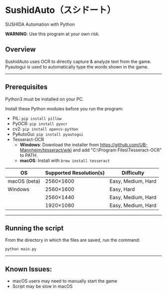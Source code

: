 # SushidAuto（スシドート）
SUSHIDA Automation with Python

**WARNING**: Use this program at your own risk.

## Overview
SushidAuto uses OCR to directly capture & analyze text from the game. Pyautogui is used to automatically type the words shown in the game.

---
## Prerequisites
Python3 must be installed on your PC.

Install these Python modules before you run the program:
* PIL:  `pip install pillow`
* PyOCR: `pip install pyocr`
* cv2: `pip install opencv-python`
* PyAutoGui: `pip install pyautogui`
* Tesseract-OCR
    * **Windows**: Download the installer from 
    https://github.com/UB-Mannheim/tesseract/wiki
    and add "C:\Program Files\Tesseract-OCR" to PATH.
    * **macOS**: Install with `brew install tesseract` 

| OS           | Supported Resolution(s) | Difficulty         |
|--------------|-------------------------|--------------------|
| macOS (beta) | 2560×1600               | Easy, Medium, Hard |
| Windows      | 2560×1600               | Easy, Hard         |
|              | 2560×1440               | Easy, Medium, Hard |
|              | 1920×1080               | Easy, Medium, Hard |

---
## Running the script
From the directory in which the files are saved, run the command:

`python main.py`

---
## Known Issues:
* macOS users may need to manually start the game
* Script may be slow in macOS